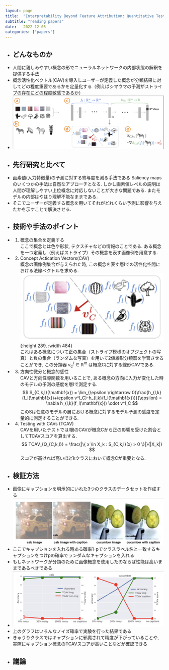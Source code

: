 ```yaml
---
layout: page
title:  "Interpretability Beyond Feature Attribution: Quantitative Testing with Concept Activation Vectors (TCAV)"
subtitle: "reading papers"
date:   2022-12-05
categories: ["papers"]
---
```

    
- ## どんなものか  
- 人間に親しみやすい概念の形でニューラルネットワークの内部状態の解釈を提供する手法  
- 概念活性化ベクトル(CAV)を導入しユーザーが定義した概念が分類結果に対してどの程度重要であるかを定量化する（例えばシマウマの予測がストライプの存在にどの程度敏感であるか）  
- ![image.png](/assets/img/image_1671963078793_0.png)  
- ## 先行研究と比べて  
- 画素値(入力特徴量)の予測に対する寄与度を測る手法である Saliency maps のいくつかの手法は自然なアプローチとなる. しかし画素値レベルの説明は人間が理解しやすい上位概念に対応しないことが大きな問題である. またモデルの内部はやはり理解不能なままである.  
- そこでユーザーが定義する概念を用いてそれがどれくらい予測に影響を与えたかを示すことで解決させる.
- ## 技術や手法のポイント  
- 1. 概念の集合を定義する  
  ここで概念とは色や形状, テクスチャなどの情報のことである. ある概念を一つ定義し（例えばストライプ）その概念を表す画像例を用意する.  
- 2. Concept Actication Vectors(CAV)  
  概念の画像例集合が与えられた時, この概念を表す層lでの活性化空間における法線ベクトルを求める.  
  ![image.png](/assets/img/image_1671963146239_0.png){:height 289, :width 484}   
  これはある概念について正の集合（ストライプ模様のオブジェクトの写真）と負の集合（ランダムな写真）を用いて2値線形分類器を学習させることができ, この分類器 $v^l_C \in \mathbb{R}^m$ は概念Cに対する線形CAVである.  
- 3. 方向性微分と概念的感性  
  CAVと方向性導関数を用いることで, ある概念の方向に入力が変化した時のモデルの予測の感度を層lで測定する.   
$$
	  S_{C,k,l}(\mathbf{x}) = \lim_{\epsilon \rightarrow 0}\frac{h_{l,k}(f_l(\mathbf{x})+\epsilon v^l_C)-h_{l,k}(f_l(\mathbf{x}))}{\epsilon} = \nabla h_{l,k}(f_l(\mathbf{x})) \cdot v^l_C
	  $$ このSは任意のモデルの層における概念に対するモデル予測の感度を定量的に測定することができる.  
- 4. Testing with CAVs (TCAV)  
  CAVを用いたテストではl層のCAVが概念Cから正の影響を受けた割合としてTCAVスコアを算出する.  
$$
	  TCAV_{Q_{C,k,l}} = \frac{|\{ x \in X_k : S_{C,k,l}(x) > 0 \}|}{|X_k|}
	  $$ スコアが高ければ高いほどkクラスにおいて概念Cが重要となる.  
- ## 検証方法  
- 画像にキャプションを明示的にいれた3つのクラスのデータセットを作成する  
  ![image.png](/assets/img/image_1671963230846_0.png)  
- ここでキャプションを入れる時ある確率1-pでクラスラベル名と一致するキャプションをつけpの確率でランダムなキャプションを入れる  
- もしネットワークが分類のために画像概念を使用したのならば性能は高いままであるべきである  
- ![image.png](/assets/img/image_1671963268900_0.png)  
- 上のグラフはいろんなノイズ確率で実験を行った結果である  
- きゅうりクラスではキャプションに邪魔されて精度が下がっていることや, 実際にキャプション概念のTCAVスコアが高いことなどが確認できる  
- ## 議論